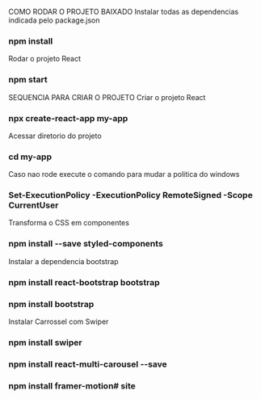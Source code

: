 COMO RODAR O PROJETO BAIXADO
Instalar todas as dependencias indicada pelo package.json
### npm install

Rodar o projeto React
### npm start


SEQUENCIA PARA CRIAR O PROJETO
Criar o projeto React
### npx create-react-app my-app

Acessar diretorio do projeto
### cd my-app

Caso nao rode execute o comando para mudar a politica do windows
### Set-ExecutionPolicy -ExecutionPolicy RemoteSigned -Scope CurrentUser

Transforma o CSS em componentes
### npm install --save styled-components

Instalar a dependencia bootstrap
### npm install react-bootstrap bootstrap

### npm install bootstrap

Instalar Carrossel com Swiper
### npm install swiper

### npm install react-multi-carousel --save

### npm install framer-motion#   s i t e  
 